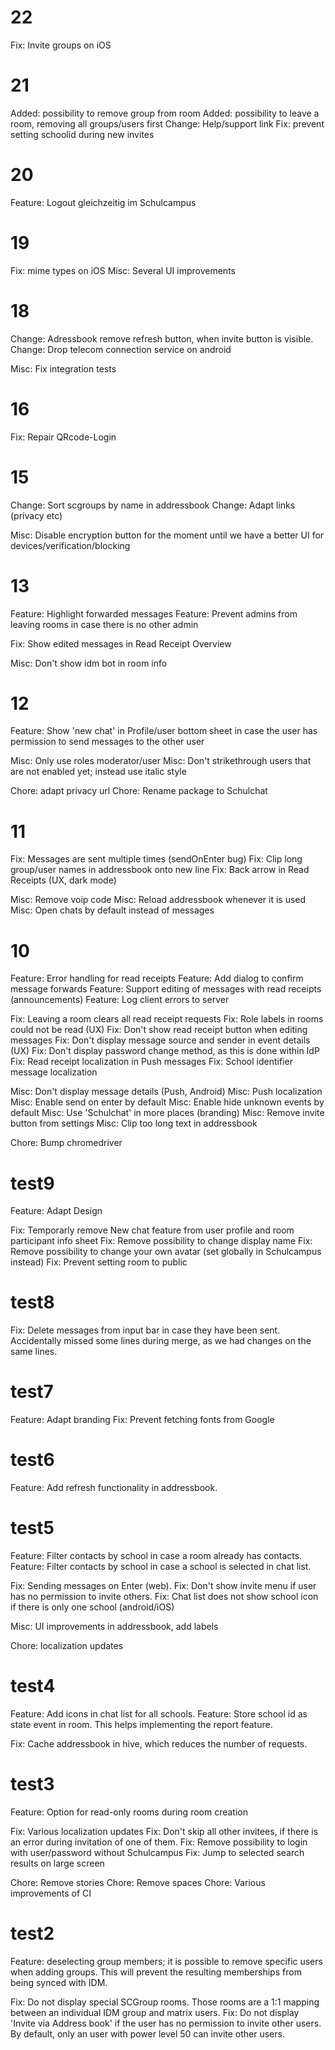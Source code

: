 # 22
Fix: Invite groups on iOS

# 21

Added: possibility to remove group from room
Added: possibility to leave a room, removing all groups/users first
Change: Help/support link
Fix: prevent setting schoolid during new invites

# 20
Feature: Logout gleichzeitig im Schulcampus

# 19

Fix: mime types on iOS
Misc: Several UI improvements

# 18

Change: Adressbook remove refresh button, when invite button is visible.
Change: Drop telecom connection service on android

Misc: Fix integration tests

# 16

Fix: Repair QRcode-Login

# 15

Change: Sort scgroups by name in addressbook
Change: Adapt links (privacy etc)

Misc: Disable encryption button for the moment until we have a better UI for devices/verification/blocking

# 13

Feature: Highlight forwarded messages
Feature: Prevent admins from leaving rooms in case there is no other admin

Fix: Show edited messages in Read Receipt Overview

Misc: Don't show idm bot in room info

# 12

Feature: Show 'new chat' in Profile/user bottom sheet in case the user has permission to send messages to the other user

Misc: Only use roles moderator/user
Misc: Don't strikethrough users that are not enabled yet; instead use italic style

Chore: adapt privacy url
Chore: Rename package to Schulchat

# 11

Fix: Messages are sent multiple times (sendOnEnter bug)
Fix: Clip long group/user names in addressbook onto new line
Fix: Back arrow in Read Receipts (UX, dark mode)

Misc: Remove voip code
Misc: Reload addressbook whenever it is used
Misc: Open chats by default instead of messages

# 10

Feature: Error handling for read receipts
Feature: Add dialog to confirm message forwards
Feature: Support editing of messages with read receipts (announcements)
Feature: Log client errors to server

Fix: Leaving a room clears all read receipt requests
Fix: Role labels in rooms could not be read (UX)
Fix: Don't show read receipt button when editing messages
Fix: Don't display message source and sender in event details (UX)
Fix: Don't display password change method, as this is done within IdP
Fix: Read receipt localization in Push messages
Fix: School identifier message localization

Misc: Don't display message details (Push, Android)
Misc: Push localization
Misc: Enable send on enter by default
Misc: Enable hide unknown events by default
Misc: Use 'Schulchat' in more places (branding)
Misc: Remove invite button from settings
Misc: Clip too long text in addressbook

Chore: Bump chromedriver

# test9
Feature: Adapt Design

Fix: Temporarly remove New chat feature from user profile and room participant info sheet
Fix: Remove possibility to change display name
Fix: Remove possibility to change your own avatar (set globally in Schulcampus instead)
Fix: Prevent setting room to public

# test8
Fix: Delete messages from input bar in case they have been sent. Accidentally missed some lines during merge, as we had changes on the same lines.

# test7

Feature: Adapt branding
Fix: Prevent fetching fonts from Google

# test6

Feature: Add refresh functionality in addressbook.

# test5

Feature: Filter contacts by school in case a room already has contacts.
Feature: Filter contacts by school in case a school is selected in chat list.

Fix: Sending messages on Enter (web).
Fix: Don't show invite menu if user has no permission to invite others.
Fix: Chat list does not show school icon if there is only one school (android/iOS)

Misc: UI improvements in addressbook, add labels

Chore: localization updates

# test4

Feature: Add icons in chat list for all schools.
Feature: Store school id as state event in room. This helps implementing the report feature.

Fix: Cache addressbook in hive, which reduces the number of requests.

# test3

Feature: Option for read-only rooms during room creation

Fix: Various localization updates
Fix: Don't skip all other invitees, if there is an error during invitation of one of them.
Fix: Remove possibility to login with user/password without Schulcampus
Fix: Jump to selected search results on large screen

Chore: Remove stories
Chore: Remove spaces
Chore: Various improvements of CI

# test2

Feature: deselecting group members; it is possible to remove specific users when adding groups. This will prevent the resulting memberships from being synced with IDM.

Fix: Do not display special SCGroup rooms. Those rooms are a 1:1 mapping between an individual IDM group and matrix users.
Fix: Do not display 'Invite via Address book' if the user has no permission to invite other users. By default, only an user with power level 50 can invite other users.
